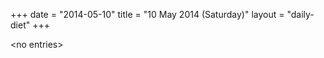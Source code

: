 +++
date = "2014-05-10"
title = "10 May 2014 (Saturday)"
layout = "daily-diet"
+++

<p>&lt;no entries&gt;</p>
